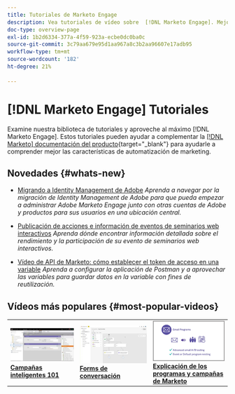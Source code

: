 ```yaml
---
title: Tutoriales de Marketo Engage
description: Vea tutoriales de vídeo sobre  [!DNL Marketo Engage]. Mejore su comprensión sobre cómo utilizar las funciones de automatización de marketing y mucho más.
doc-type: overview-page
exl-id: 1b2d6334-377a-4f59-923a-ecbe0dc0ba0c
source-git-commit: 3c79aa679e95d1aa967a8c3b2aa96607e17adb95
workflow-type: tm+mt
source-wordcount: '182'
ht-degree: 21%

---
```


# [!DNL Marketo Engage] Tutoriales

Examine nuestra biblioteca de tutoriales y aproveche al máximo [!DNL Marketo Engage]. Estos tutoriales pueden ayudar a complementar la [[!DNL Marketo] documentación del producto](https://experienceleague.adobe.com/docs/marketo/using/home.html?lang=es){target="_blank"} para ayudarle a comprender mejor las características de automatización de marketing.

<!-- <div id="recs-overview-body-1"></div>
<div id="recs-overview-body-2"></div>
<div id="recs-overview-body-3"></div>
<div id="recs-overview-body-4"></div>
<div id="recs-overview-body-5"></div>
<div id="recs-overview-body-6"></div> -->


## Novedades {#whats-new}

* [Migrando a Identity Management de Adobe](https://experienceleague.adobe.com/en/docs/marketo-learn/tutorials/fundamentals/migrating-to-adobe-identity-management)
  _Aprenda a navegar por la migración de Identity Management de Adobe para que pueda empezar a administrar Adobe Marketo Engage junto con otras cuentas de Adobe y productos para sus usuarios en una ubicación central._

* [Publicación de acciones e información de eventos de seminarios web interactivos](https://experienceleague.adobe.com/es/docs/marketo-learn/tutorials/events/interactive-webinars-post-event-insights-and-actions)
  _Aprenda dónde encontrar información detallada sobre el rendimiento y la participación de su evento de seminarios web interactivos._

* [Vídeo de API de Marketo: cómo establecer el token de acceso en una variable](https://experienceleague.adobe.com/es/docs/marketo-learn/tutorials/integrations/api-set-access-token-variable)
  _Aprenda a configurar la aplicación de Postman y a aprovechar las variables para guardar datos en la variable con fines de reutilización._

## Vídeos más populares {#most-popular-videos}

<table>
<tr>
<td>
<a href="https://experienceleague.adobe.com/es/docs/marketo-learn/tutorials/programs-and-campaigns/smart-campaigns-101"><img alt="imagen en miniatura para Smart Campaigns 101" src="assets/tutorials-homepage-1.png"></a>
<div><a href="https://experienceleague.adobe.com/es/docs/marketo-learn/tutorials/programs-and-campaigns/smart-campaigns-101"><strong>Campañas inteligentes 101</strong></a></div>
</td>
<td>
<a href="https://experienceleague.adobe.com/en/docs/marketo-learn/tutorials/dynamic-chat/conversational-forms"><img alt="imagen en miniatura de Conversational Forms" src="assets/tutorials-homepage-2.png"></a>
<div><a href="https://experienceleague.adobe.com/en/docs/marketo-learn/tutorials/dynamic-chat/conversational-forms"><strong>Forms de conversación</strong></a></div>
</td>
<td>
<a href="https://experienceleague.adobe.com/es/docs/marketo-learn/tutorials/fundamentals/programs-and-campaigns"><img alt="Explicación de los programas y campañas de Marketo" src="assets/tutorials-homepage-3.png" /></a>
<div><a href="https://experienceleague.adobe.com/es/docs/marketo-learn/tutorials/fundamentals/programs-and-campaigns"><strong>Explicación de los programas y campañas de Marketo</strong></a></div>
</td>
</tr>
</table>
